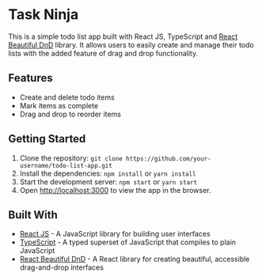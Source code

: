 # Task Ninja

This is a simple todo list app built with React JS, TypeScript and [React Beautiful DnD](https://react-beautiful-dnd.netlify.com/) library. It allows users to easily create and manage their todo lists with the added feature of drag and drop functionality.

## Features

- Create and delete todo items
- Mark items as complete
- Drag and drop to reorder items

## Getting Started

1. Clone the repository: `git clone https://github.com/your-username/todo-list-app.git`
2. Install the dependencies: `npm install` or `yarn install`
3. Start the development server: `npm start` or `yarn start`
4. Open [http://localhost:3000](http://localhost:3000) to view the app in the browser.

## Built With

- [React JS](https://reactjs.org/) - A JavaScript library for building user interfaces
- [TypeScript](https://www.typescriptlang.org/) - A typed superset of JavaScript that compiles to plain JavaScript
- [React Beautiful DnD](https://react-beautiful-dnd.netlify.com/) - A React library for creating beautiful, accessible drag-and-drop interfaces


